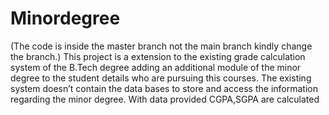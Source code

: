 # Minordegree
(The code is inside the master branch not the main branch kindly change the branch.)
This project is a extension to the existing grade calculation system of the B.Tech degree adding an additional module of the minor degree to the student details who are pursuing this courses. The existing system doesn’t contain the data bases to store and access the information regarding the minor degree. With data provided CGPA,SGPA are calculated

